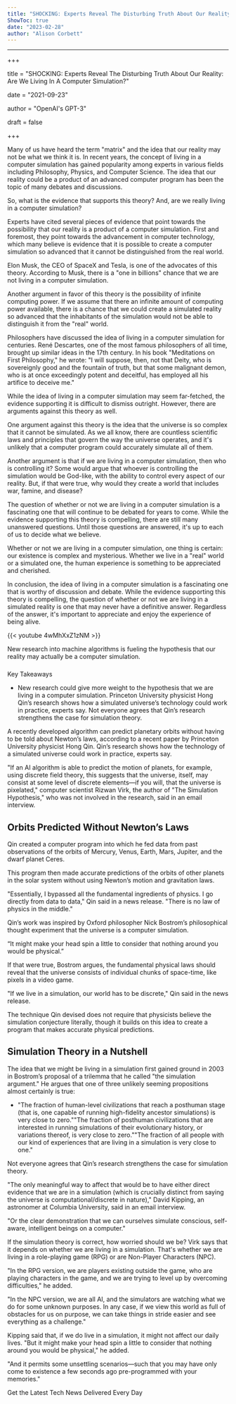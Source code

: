 ```yaml
---
title: "SHOCKING: Experts Reveal The Disturbing Truth About Our Reality: Are We Living In A Computer Simulation?"
ShowToc: true 
date: "2023-02-28"
author: "Alison Corbett"
---
```

*****
+++ 

title = "SHOCKING: Experts Reveal The Disturbing Truth About Our Reality: Are We Living In A Computer Simulation?" 

date = "2021-09-23" 

author = "OpenAI's GPT-3" 

draft = false 

+++

Many of us have heard the term "matrix" and the idea that our reality may not be what we think it is. In recent years, the concept of living in a computer simulation has gained popularity among experts in various fields including Philosophy, Physics, and Computer Science. The idea that our reality could be a product of an advanced computer program has been the topic of many debates and discussions. 

So, what is the evidence that supports this theory? And, are we really living in a computer simulation? 

Experts have cited several pieces of evidence that point towards the possibility that our reality is a product of a computer simulation. First and foremost, they point towards the advancement in computer technology, which many believe is evidence that it is possible to create a computer simulation so advanced that it cannot be distinguished from the real world. 

Elon Musk, the CEO of SpaceX and Tesla, is one of the advocates of this theory. According to Musk, there is a "one in billions" chance that we are not living in a computer simulation. 

Another argument in favor of this theory is the possibility of infinite computing power. If we assume that there an infinite amount of computing power available, there is a chance that we could create a simulated reality so advanced that the inhabitants of the simulation would not be able to distinguish it from the "real" world. 

Philosophers have discussed the idea of living in a computer simulation for centuries. René Descartes, one of the most famous philosophers of all time, brought up similar ideas in the 17th century. In his book "Meditations on First Philosophy," he wrote: "I will suppose, then, not that Deity, who is sovereignly good and the fountain of truth, but that some malignant demon, who is at once exceedingly potent and deceitful, has employed all his artifice to deceive me." 

While the idea of living in a computer simulation may seem far-fetched, the evidence supporting it is difficult to dismiss outright. However, there are arguments against this theory as well. 

One argument against this theory is the idea that the universe is so complex that it cannot be simulated. As we all know, there are countless scientific laws and principles that govern the way the universe operates, and it's unlikely that a computer program could accurately simulate all of them. 

Another argument is that if we are living in a computer simulation, then who is controlling it? Some would argue that whoever is controlling the simulation would be God-like, with the ability to control every aspect of our reality. But, if that were true, why would they create a world that includes war, famine, and disease? 

The question of whether or not we are living in a computer simulation is a fascinating one that will continue to be debated for years to come. While the evidence supporting this theory is compelling, there are still many unanswered questions. Until those questions are answered, it's up to each of us to decide what we believe. 

Whether or not we are living in a computer simulation, one thing is certain: our existence is complex and mysterious. Whether we live in a "real" world or a simulated one, the human experience is something to be appreciated and cherished. 

In conclusion, the idea of living in a computer simulation is a fascinating one that is worthy of discussion and debate. While the evidence supporting this theory is compelling, the question of whether or not we are living in a simulated reality is one that may never have a definitive answer. Regardless of the answer, it's important to appreciate and enjoy the experience of being alive.

{{< youtube 4wMhXxZ1zNM >}} 




New research into machine algorithms is fueling the hypothesis that our reality may actually be a computer simulation. 

 
### 
Key Takeaways
 
- New research could give more weight to the hypothesis that we are living in a computer simulation. Princeton University physicist Hong Qin’s research shows how a simulated universe’s technology could work in practice, experts say. Not everyone agrees that Qin’s research strengthens the case for simulation theory.

 

A recently developed algorithm can predict planetary orbits without having to be told about Newton’s laws, according to a recent paper by Princeton University physicist Hong Qin. Qin’s research shows how the technology of a simulated universe could work in practice, experts say. 

 

"If an AI algorithm is able to predict the motion of planets, for example, using discrete field theory, this suggests that the universe, itself, may consist at some level of discrete elements—if you will, that the universe is pixelated," computer scientist Rizwan Virk, the author of "The Simulation Hypothesis," who was not involved in the research, said in an email interview. 

 
##   Orbits Predicted Without Newton’s Laws  
 

Qin created a computer program into which he fed data from past observations of the orbits of Mercury, Venus, Earth, Mars, Jupiter, and the dwarf planet Ceres.

 

This program then made accurate predictions of the orbits of other planets in the solar system without using Newton’s motion and gravitation laws.

 

"Essentially, I bypassed all the fundamental ingredients of physics. I go directly from data to data," Qin said in a news release. "There is no law of physics in the middle."

 

Qin’s work was inspired by Oxford philosopher Nick Bostrom’s philosophical thought experiment that the universe is a computer simulation.

 
“It might make your head spin a little to consider that nothing around you would be physical.”
 

If that were true, Bostrom argues, the fundamental physical laws should reveal that the universe consists of individual chunks of space-time, like pixels in a video game. 

 

"If we live in a simulation, our world has to be discrete," Qin said in the news release. 

 

The technique Qin devised does not require that physicists believe the simulation conjecture literally, though it builds on this idea to create a program that makes accurate physical predictions.

 
##   Simulation Theory in a Nutshell  
 

The idea that we might be living in a simulation first gained ground in 2003 in Bostrom’s proposal of a trilemma that he called "the simulation argument." He argues that one of three unlikely seeming propositions almost certainly is true:

 
- "The fraction of human-level civilizations that reach a posthuman stage (that is, one capable of running high-fidelity ancestor simulations) is very close to zero.""The fraction of posthuman civilizations that are interested in running simulations of their evolutionary history, or variations thereof, is very close to zero.""The fraction of all people with our kind of experiences that are living in a simulation is very close to one."

 

Not everyone agrees that Qin’s research strengthens the case for simulation theory. 

 

"The only meaningful way to affect that would be to have either direct evidence that we are in a simulation (which is crucially distinct from saying the universe is computational/discrete in nature)," David Kipping, an astronomer at Columbia University, said in an email interview.

 

"Or the clear demonstration that we can ourselves simulate conscious, self-aware, intelligent beings on a computer." 

 

If the simulation theory is correct, how worried should we be? Virk says that it depends on whether we are living in a simulation. That's whether we are living in a role-playing game (RPG) or are Non-Player Characters (NPC). 

 

"In the RPG version, we are players existing outside the game, who are playing characters in the game, and we are trying to level up by overcoming difficulties," he added.

 

"In the NPC version, we are all AI, and the simulators are watching what we do for some unknown purposes. In any case, if we view this world as full of obstacles for us on purpose, we can take things in stride easier and see everything as a challenge."

 

Kipping said that, if we do live in a simulation, it might not affect our daily lives. "But it might make your head spin a little to consider that nothing around you would be physical," he added.

 

"And it permits some unsettling scenarios—such that you may have only come to existence a few seconds ago pre-programmed with your memories."

 

Get the Latest Tech News Delivered Every Day





